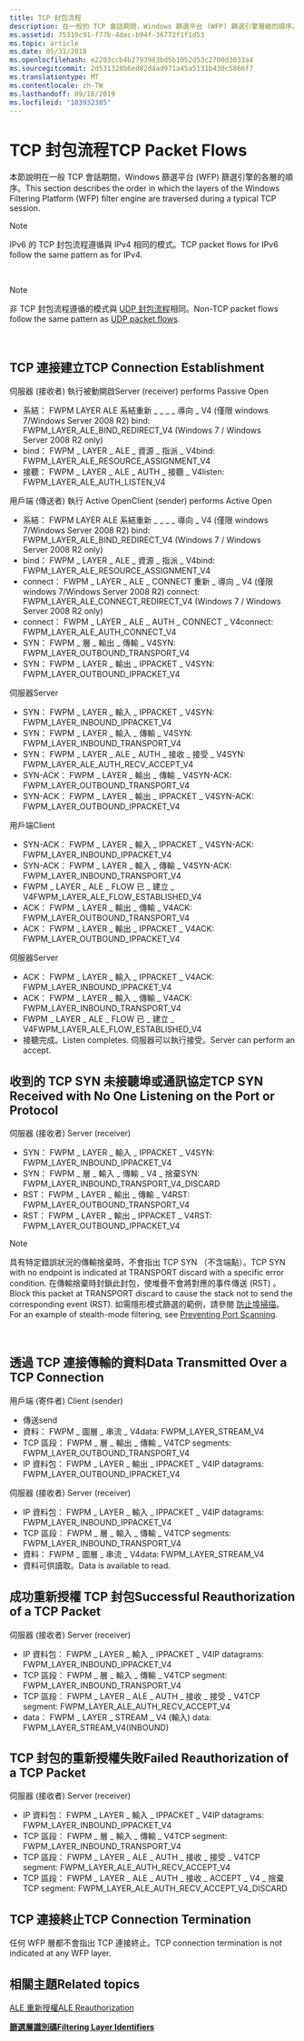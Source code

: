 ```yaml
---
title: TCP 封包流程
description: 在一般的 TCP 會話期間，Windows 篩選平台 (WFP) 篩選引擎層級的順序。
ms.assetid: 75319c91-f77b-4dec-b94f-36772f1f1d53
ms.topic: article
ms.date: 05/31/2018
ms.openlocfilehash: e2203ccb4b2793983bd5b1052d53c2700d3033a4
ms.sourcegitcommit: 2d531328b6ed82d4ad971a45a5131b430c5866f7
ms.translationtype: MT
ms.contentlocale: zh-TW
ms.lasthandoff: 09/16/2019
ms.locfileid: "103932385"
---
```

# <a name="tcp-packet-flows"></a><span data-ttu-id="08e2b-103">TCP 封包流程</span><span class="sxs-lookup"><span data-stu-id="08e2b-103">TCP Packet Flows</span></span>

<span data-ttu-id="08e2b-104">本節說明在一般 TCP 會話期間，Windows 篩選平台 (WFP) 篩選引擎的各層的順序。</span><span class="sxs-lookup"><span data-stu-id="08e2b-104">This section describes the order in which the layers of the Windows Filtering Platform (WFP) filter engine are traversed during a typical TCP session.</span></span>

> [!Note]  
> <span data-ttu-id="08e2b-105">IPv6 的 TCP 封包流程遵循與 IPv4 相同的模式。</span><span class="sxs-lookup"><span data-stu-id="08e2b-105">TCP packet flows for IPv6 follow the same pattern as for IPv4.</span></span>

 

> [!Note]  
> <span data-ttu-id="08e2b-106">非 TCP 封包流程遵循的模式與 [UDP 封包流程](udp-packet-flows.md)相同。</span><span class="sxs-lookup"><span data-stu-id="08e2b-106">Non-TCP packet flows follow the same pattern as [UDP packet flows](udp-packet-flows.md).</span></span>

 

## <a name="tcp-connection-establishment"></a><span data-ttu-id="08e2b-107">TCP 連接建立</span><span class="sxs-lookup"><span data-stu-id="08e2b-107">TCP Connection Establishment</span></span>

<dl> <span data-ttu-id="08e2b-108">伺服器 (接收者) 執行被動開啟</span><span class="sxs-lookup"><span data-stu-id="08e2b-108">Server (receiver) performs Passive Open</span></span>

-   <span data-ttu-id="08e2b-109">系結： FWPM LAYER ALE 系結重新 \_ \_ \_ \_ 導向 \_ V4 (僅限 windows 7/Windows Server 2008 R2) </span><span class="sxs-lookup"><span data-stu-id="08e2b-109">bind: FWPM\_LAYER\_ALE\_BIND\_REDIRECT\_V4 (Windows 7 / Windows Server 2008 R2 only)</span></span>
-   <span data-ttu-id="08e2b-110">bind： FWPM \_ LAYER \_ ALE \_ 資源 \_ 指派 \_ V4</span><span class="sxs-lookup"><span data-stu-id="08e2b-110">bind: FWPM\_LAYER\_ALE\_RESOURCE\_ASSIGNMENT\_V4</span></span>
-   <span data-ttu-id="08e2b-111">接聽： FWPM \_ LAYER \_ ALE \_ AUTH \_ 接聽 \_ V4</span><span class="sxs-lookup"><span data-stu-id="08e2b-111">listen: FWPM\_LAYER\_ALE\_AUTH\_LISTEN\_V4</span></span>

  
<span data-ttu-id="08e2b-112">用戶端 (傳送者) 執行 Active Open</span><span class="sxs-lookup"><span data-stu-id="08e2b-112">Client (sender) performs Active Open</span></span>

-   <span data-ttu-id="08e2b-113">系結： FWPM LAYER ALE 系結重新 \_ \_ \_ \_ 導向 \_ V4 (僅限 windows 7/Windows Server 2008 R2) </span><span class="sxs-lookup"><span data-stu-id="08e2b-113">bind: FWPM\_LAYER\_ALE\_BIND\_REDIRECT\_V4 (Windows 7 / Windows Server 2008 R2 only)</span></span>
-   <span data-ttu-id="08e2b-114">bind： FWPM \_ LAYER \_ ALE \_ 資源 \_ 指派 \_ V4</span><span class="sxs-lookup"><span data-stu-id="08e2b-114">bind: FWPM\_LAYER\_ALE\_RESOURCE\_ASSIGNMENT\_V4</span></span>
-   <span data-ttu-id="08e2b-115">connect： FWPM \_ LAYER \_ ALE \_ CONNECT 重新 \_ 導向 \_ V4 (僅限 windows 7/Windows Server 2008 R2) </span><span class="sxs-lookup"><span data-stu-id="08e2b-115">connect: FWPM\_LAYER\_ALE\_CONNECT\_REDIRECT\_V4 (Windows 7 / Windows Server 2008 R2 only)</span></span>
-   <span data-ttu-id="08e2b-116">connect： FWPM \_ LAYER \_ ALE \_ AUTH \_ CONNECT \_ V4</span><span class="sxs-lookup"><span data-stu-id="08e2b-116">connect: FWPM\_LAYER\_ALE\_AUTH\_CONNECT\_V4</span></span>
-   <span data-ttu-id="08e2b-117">SYN： FWPM \_ 層 \_ 輸出 \_ 傳輸 \_ V4</span><span class="sxs-lookup"><span data-stu-id="08e2b-117">SYN: FWPM\_LAYER\_OUTBOUND\_TRANSPORT\_V4</span></span>
-   <span data-ttu-id="08e2b-118">SYN： FWPM \_ LAYER \_ 輸出 \_ IPPACKET \_ V4</span><span class="sxs-lookup"><span data-stu-id="08e2b-118">SYN: FWPM\_LAYER\_OUTBOUND\_IPPACKET\_V4</span></span>

  
<span data-ttu-id="08e2b-119">伺服器</span><span class="sxs-lookup"><span data-stu-id="08e2b-119">Server</span></span>

-   <span data-ttu-id="08e2b-120">SYN： FWPM \_ LAYER \_ 輸入 \_ IPPACKET \_ V4</span><span class="sxs-lookup"><span data-stu-id="08e2b-120">SYN: FWPM\_LAYER\_INBOUND\_IPPACKET\_V4</span></span>
-   <span data-ttu-id="08e2b-121">SYN： FWPM \_ LAYER \_ 輸入 \_ 傳輸 \_ V4</span><span class="sxs-lookup"><span data-stu-id="08e2b-121">SYN: FWPM\_LAYER\_INBOUND\_TRANSPORT\_V4</span></span>
-   <span data-ttu-id="08e2b-122">SYN： FWPM \_ LAYER \_ ALE \_ AUTH \_ 接收 \_ 接受 \_ V4</span><span class="sxs-lookup"><span data-stu-id="08e2b-122">SYN: FWPM\_LAYER\_ALE\_AUTH\_RECV\_ACCEPT\_V4</span></span>
-   <span data-ttu-id="08e2b-123">SYN-ACK： FWPM \_ LAYER \_ 輸出 \_ 傳輸 \_ V4</span><span class="sxs-lookup"><span data-stu-id="08e2b-123">SYN-ACK: FWPM\_LAYER\_OUTBOUND\_TRANSPORT\_V4</span></span>
-   <span data-ttu-id="08e2b-124">SYN-ACK： FWPM \_ LAYER \_ 輸出 \_ IPPACKET \_ V4</span><span class="sxs-lookup"><span data-stu-id="08e2b-124">SYN-ACK: FWPM\_LAYER\_OUTBOUND\_IPPACKET\_V4</span></span>

  
<span data-ttu-id="08e2b-125">用戶端</span><span class="sxs-lookup"><span data-stu-id="08e2b-125">Client</span></span>

-   <span data-ttu-id="08e2b-126">SYN-ACK： FWPM \_ LAYER \_ 輸入 \_ IPPACKET \_ V4</span><span class="sxs-lookup"><span data-stu-id="08e2b-126">SYN-ACK: FWPM\_LAYER\_INBOUND\_IPPACKET\_V4</span></span>
-   <span data-ttu-id="08e2b-127">SYN-ACK： FWPM \_ LAYER \_ 輸入 \_ 傳輸 \_ V4</span><span class="sxs-lookup"><span data-stu-id="08e2b-127">SYN-ACK: FWPM\_LAYER\_INBOUND\_TRANSPORT\_V4</span></span>
-   <span data-ttu-id="08e2b-128">FWPM \_ LAYER \_ ALE \_ FLOW 已 \_ 建立 \_ V4</span><span class="sxs-lookup"><span data-stu-id="08e2b-128">FWPM\_LAYER\_ALE\_FLOW\_ESTABLISHED\_V4</span></span>
-   <span data-ttu-id="08e2b-129">ACK： FWPM \_ LAYER \_ 輸出 \_ 傳輸 \_ V4</span><span class="sxs-lookup"><span data-stu-id="08e2b-129">ACK: FWPM\_LAYER\_OUTBOUND\_TRANSPORT\_V4</span></span>
-   <span data-ttu-id="08e2b-130">ACK： FWPM \_ LAYER \_ 輸出 \_ IPPACKET \_ V4</span><span class="sxs-lookup"><span data-stu-id="08e2b-130">ACK: FWPM\_LAYER\_OUTBOUND\_IPPACKET\_V4</span></span>

  
<span data-ttu-id="08e2b-131">伺服器</span><span class="sxs-lookup"><span data-stu-id="08e2b-131">Server</span></span>

-   <span data-ttu-id="08e2b-132">ACK： FWPM \_ LAYER \_ 輸入 \_ IPPACKET \_ V4</span><span class="sxs-lookup"><span data-stu-id="08e2b-132">ACK: FWPM\_LAYER\_INBOUND\_IPPACKET\_V4</span></span>
-   <span data-ttu-id="08e2b-133">ACK： FWPM \_ LAYER \_ 輸入 \_ 傳輸 \_ V4</span><span class="sxs-lookup"><span data-stu-id="08e2b-133">ACK: FWPM\_LAYER\_INBOUND\_TRANSPORT\_V4</span></span>
-   <span data-ttu-id="08e2b-134">FWPM \_ LAYER \_ ALE \_ FLOW 已 \_ 建立 \_ V4</span><span class="sxs-lookup"><span data-stu-id="08e2b-134">FWPM\_LAYER\_ALE\_FLOW\_ESTABLISHED\_V4</span></span>
-   <span data-ttu-id="08e2b-135">接聽完成。</span><span class="sxs-lookup"><span data-stu-id="08e2b-135">Listen completes.</span></span> <span data-ttu-id="08e2b-136">伺服器可以執行接受。</span><span class="sxs-lookup"><span data-stu-id="08e2b-136">Server can perform an accept.</span></span>

  
</dl>

## <a name="tcp-syn-received-with-no-one-listening-on-the-port-or-protocol"></a><span data-ttu-id="08e2b-137">收到的 TCP SYN 未接聽埠或通訊協定</span><span class="sxs-lookup"><span data-stu-id="08e2b-137">TCP SYN Received with No One Listening on the Port or Protocol</span></span>

<span data-ttu-id="08e2b-138">伺服器 (接收者) </span><span class="sxs-lookup"><span data-stu-id="08e2b-138">Server (receiver)</span></span>

-   <span data-ttu-id="08e2b-139">SYN： FWPM \_ LAYER \_ 輸入 \_ IPPACKET \_ V4</span><span class="sxs-lookup"><span data-stu-id="08e2b-139">SYN: FWPM\_LAYER\_INBOUND\_IPPACKET\_V4</span></span>
-   <span data-ttu-id="08e2b-140">SYN： FWPM \_ 層 \_ 輸入 \_ 傳輸 \_ V4 \_ 捨棄</span><span class="sxs-lookup"><span data-stu-id="08e2b-140">SYN: FWPM\_LAYER\_INBOUND\_TRANSPORT\_V4\_DISCARD</span></span>
-   <span data-ttu-id="08e2b-141">RST： FWPM \_ LAYER \_ 輸出 \_ 傳輸 \_ V4</span><span class="sxs-lookup"><span data-stu-id="08e2b-141">RST: FWPM\_LAYER\_OUTBOUND\_TRANSPORT\_V4</span></span>
-   <span data-ttu-id="08e2b-142">RST： FWPM \_ LAYER \_ 輸出 \_ IPPACKET \_ V4</span><span class="sxs-lookup"><span data-stu-id="08e2b-142">RST: FWPM\_LAYER\_OUTBOUND\_IPPACKET\_V4</span></span>

> [!Note]  
> <span data-ttu-id="08e2b-143">具有特定錯誤狀況的傳輸捨棄時，不會指出 TCP SYN （不含端點）。</span><span class="sxs-lookup"><span data-stu-id="08e2b-143">TCP SYN with no endpoint is indicated at TRANSPORT discard with a specific error condition.</span></span> <span data-ttu-id="08e2b-144">在傳輸捨棄時封鎖此封包，使堆疊不會將對應的事件傳送 (RST) 。</span><span class="sxs-lookup"><span data-stu-id="08e2b-144">Block this packet at TRANSPORT discard to cause the stack not to send the corresponding event (RST).</span></span> <span data-ttu-id="08e2b-145">如需隱形模式篩選的範例，請參閱 [防止埠掃描](preventing-port-scanning.md)。</span><span class="sxs-lookup"><span data-stu-id="08e2b-145">For an example of stealth-mode filtering, see [Preventing Port Scanning](preventing-port-scanning.md).</span></span>

 

## <a name="data-transmitted-over-a-tcp-connection"></a><span data-ttu-id="08e2b-146">透過 TCP 連接傳輸的資料</span><span class="sxs-lookup"><span data-stu-id="08e2b-146">Data Transmitted Over a TCP Connection</span></span>

<dl> <span data-ttu-id="08e2b-147">用戶端 (寄件者) </span><span class="sxs-lookup"><span data-stu-id="08e2b-147">Client (sender)</span></span>

-   <span data-ttu-id="08e2b-148">傳送</span><span class="sxs-lookup"><span data-stu-id="08e2b-148">send</span></span>
-   <span data-ttu-id="08e2b-149">資料： FWPM \_ 圖層 \_ 串流 \_ V4</span><span class="sxs-lookup"><span data-stu-id="08e2b-149">data: FWPM\_LAYER\_STREAM\_V4</span></span>
-   <span data-ttu-id="08e2b-150">TCP 區段： FWPM \_ 層 \_ 輸出 \_ 傳輸 \_ V4</span><span class="sxs-lookup"><span data-stu-id="08e2b-150">TCP segments: FWPM\_LAYER\_OUTBOUND\_TRANSPORT\_V4</span></span>
-   <span data-ttu-id="08e2b-151">IP 資料包： FWPM \_ LAYER \_ 輸出 \_ IPPACKET \_ V4</span><span class="sxs-lookup"><span data-stu-id="08e2b-151">IP datagrams: FWPM\_LAYER\_OUTBOUND\_IPPACKET\_V4</span></span>

  
<span data-ttu-id="08e2b-152">伺服器 (接收者) </span><span class="sxs-lookup"><span data-stu-id="08e2b-152">Server (receiver)</span></span>

-   <span data-ttu-id="08e2b-153">IP 資料包： FWPM \_ LAYER \_ 輸入 \_ IPPACKET \_ V4</span><span class="sxs-lookup"><span data-stu-id="08e2b-153">IP datagrams: FWPM\_LAYER\_INBOUND\_IPPACKET\_V4</span></span>
-   <span data-ttu-id="08e2b-154">TCP 區段： FWPM \_ 層 \_ 輸入 \_ 傳輸 \_ V4</span><span class="sxs-lookup"><span data-stu-id="08e2b-154">TCP segments: FWPM\_LAYER\_INBOUND\_TRANSPORT\_V4</span></span>
-   <span data-ttu-id="08e2b-155">資料： FWPM \_ 圖層 \_ 串流 \_ V4</span><span class="sxs-lookup"><span data-stu-id="08e2b-155">data: FWPM\_LAYER\_STREAM\_V4</span></span>
-   <span data-ttu-id="08e2b-156">資料可供讀取。</span><span class="sxs-lookup"><span data-stu-id="08e2b-156">Data is available to read.</span></span>

  
</dl>

## <a name="successful-reauthorization-of-a-tcp-packet"></a><span data-ttu-id="08e2b-157">成功重新授權 TCP 封包</span><span class="sxs-lookup"><span data-stu-id="08e2b-157">Successful Reauthorization of a TCP Packet</span></span>

<span data-ttu-id="08e2b-158">伺服器 (接收者) </span><span class="sxs-lookup"><span data-stu-id="08e2b-158">Server (receiver)</span></span>

-   <span data-ttu-id="08e2b-159">IP 資料包： FWPM \_ LAYER \_ 輸入 \_ IPPACKET \_ V4</span><span class="sxs-lookup"><span data-stu-id="08e2b-159">IP datagrams: FWPM\_LAYER\_INBOUND\_IPPACKET\_V4</span></span>
-   <span data-ttu-id="08e2b-160">TCP 區段： FWPM \_ 層 \_ 輸入 \_ 傳輸 \_ V4</span><span class="sxs-lookup"><span data-stu-id="08e2b-160">TCP segment: FWPM\_LAYER\_INBOUND\_TRANSPORT\_V4</span></span>
-   <span data-ttu-id="08e2b-161">TCP 區段： FWPM \_ LAYER \_ ALE \_ AUTH \_ 接收 \_ 接受 \_ V4</span><span class="sxs-lookup"><span data-stu-id="08e2b-161">TCP segment: FWPM\_LAYER\_ALE\_AUTH\_RECV\_ACCEPT\_V4</span></span>
-   <span data-ttu-id="08e2b-162">data： FWPM \_ LAYER \_ STREAM \_ V4 (輸入) </span><span class="sxs-lookup"><span data-stu-id="08e2b-162">data: FWPM\_LAYER\_STREAM\_V4(INBOUND)</span></span>

## <a name="failed-reauthorization-of-a-tcp-packet"></a><span data-ttu-id="08e2b-163">TCP 封包的重新授權失敗</span><span class="sxs-lookup"><span data-stu-id="08e2b-163">Failed Reauthorization of a TCP Packet</span></span>

<span data-ttu-id="08e2b-164">伺服器 (接收者) </span><span class="sxs-lookup"><span data-stu-id="08e2b-164">Server (receiver)</span></span>

-   <span data-ttu-id="08e2b-165">IP 資料包： FWPM \_ LAYER \_ 輸入 \_ IPPACKET \_ V4</span><span class="sxs-lookup"><span data-stu-id="08e2b-165">IP datagrams: FWPM\_LAYER\_INBOUND\_IPPACKET\_V4</span></span>
-   <span data-ttu-id="08e2b-166">TCP 區段： FWPM \_ 層 \_ 輸入 \_ 傳輸 \_ V4</span><span class="sxs-lookup"><span data-stu-id="08e2b-166">TCP segment: FWPM\_LAYER\_INBOUND\_TRANSPORT\_V4</span></span>
-   <span data-ttu-id="08e2b-167">TCP 區段： FWPM \_ LAYER \_ ALE \_ AUTH \_ 接收 \_ 接受 \_ V4</span><span class="sxs-lookup"><span data-stu-id="08e2b-167">TCP segment: FWPM\_LAYER\_ALE\_AUTH\_RECV\_ACCEPT\_V4</span></span>
-   <span data-ttu-id="08e2b-168">TCP 區段： FWPM \_ LAYER \_ ALE \_ AUTH \_ 接收 \_ ACCEPT \_ V4 \_ 捨棄</span><span class="sxs-lookup"><span data-stu-id="08e2b-168">TCP segment: FWPM\_LAYER\_ALE\_AUTH\_RECV\_ACCEPT\_V4\_DISCARD</span></span>

## <a name="tcp-connection-termination"></a><span data-ttu-id="08e2b-169">TCP 連接終止</span><span class="sxs-lookup"><span data-stu-id="08e2b-169">TCP Connection Termination</span></span>

<span data-ttu-id="08e2b-170">任何 WFP 層都不會指出 TCP 連接終止。</span><span class="sxs-lookup"><span data-stu-id="08e2b-170">TCP connection termination is not indicated at any WFP layer.</span></span>

## <a name="related-topics"></a><span data-ttu-id="08e2b-171">相關主題</span><span class="sxs-lookup"><span data-stu-id="08e2b-171">Related topics</span></span>

<dl> <dt>

[<span data-ttu-id="08e2b-172">ALE 重新授權</span><span class="sxs-lookup"><span data-stu-id="08e2b-172">ALE Reauthorization</span></span>](ale-re-authorization.md)
</dt> <dt>

[<span data-ttu-id="08e2b-173">**篩選層識別碼**</span><span class="sxs-lookup"><span data-stu-id="08e2b-173">**Filtering Layer Identifiers**</span></span>](management-filtering-layer-identifiers-.md)
</dt> </dl>

 

 




